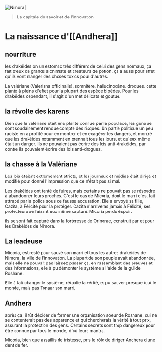 
![Nimora|](169074-project-phoenix-fantasy-anime-game-city.jpg)
> La capitale du savoir et de l'innovation

# La naissance d'[[Andhera]]

## nourriture 
les drakéides on un estomac très différent de celui des gens normaux, ça fait d'eux de grands alchimiste et créateurs de potion. 
ça à aussi pour effet qu'ils vont manger des choses toxics pour d'autres. 

La valériane (Valeriana officinalis), somnifère, hallucinogène, drogues, cette plante à pleins d'effet pour la plupart des espèce bipèdes. Pour les drakéides cependant, il s'agit d'un met délicats et goutue. 

## la révolte des karens 
Bien que la valériane était une plante connue par la populace, les gens se sont soudainement rendue compte des risques. 
Un partie politique un peu raciste en a profité pour en montrer et en exagérer les dangers, et montré que les drakéides notamment en prennait tous les jours, et qu'eux même était un danger. 
Ils ne pouvaient pas écrire des lois anti-drakéides, par contre ils pouvaient écrire des lois anti-drogues. 

## la chasse à la Valériane 
Les lois étaient extremement stricte, et les journaux et médias était dirigé et modifié pour donné l'impression que ce n'était pas si mal. 

Les drakéides ont tenté de fuires, mais certains ne pouvait pas se résoudre à abandonner leurs proches. 
C'est le cas de Micoria, dont le marri c'est fait attrapé par la police sous de fausse accusation. Elle a envoyé sa fille, Cazita, à Félicité pour la protéger. Cazita n'arriveras jamais à Félicité, ses protecteurs se faisant eux même capturé. Micoria perdu éspoir. 

ils se sont fait capturé dans la forteresse de Orinorae, construit par et pour les Drakéides de Nimora. 

## La leadeuse 
Micoria, est resté pour sauvé son marri et tous les autres drakéides de Nimora, la ville de l'innovation. La plupart de son peuple avait abandonnée, mais elle ne pouvait pas laissez passer ça, en rassemblant des preuves et des informations, elle à pu démonter le système à l'aide de la guilde Roshane. 

Elle à fait changer le système, rétablie la vérité, et pu sauver presque tout le monde, mais pas Tonaar son marri. 

## Andhera 
après ça, il fût décider de former une organisation soeur de Roshane, qui ne se contenterait pas des apparence et qui chercherais la vérité à tout prix, assurant la protection des gens. Certains secrets sont trop dangereux pour être connue par tous le monde, d'où leurs mantra.

Micoria, bien que assaillis de tristesse, pris le rôle de diriger Andhera d'une dent de fer.